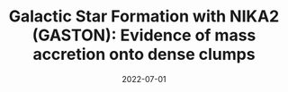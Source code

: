 ---
title: "Galactic Star Formation with NIKA2 (GASTON): Evidence of mass accretion onto dense clumps"
collection: "co_procs"
permalink: https://ui.adsabs.harvard.edu/abs/2022EPJWC.25700041R/abstract
date: 2022-07-01
venue: "mm Universe @ NIKA2 - Observing the mm Universe with the NIKA2 Camera"
citation: "Rigby, A. J., Adam, R., Ade, P., et al. (2022), mm Universe @ NIKA2 - Observing the mm Universe with the NIKA2 Camera, 257, 00041."
---